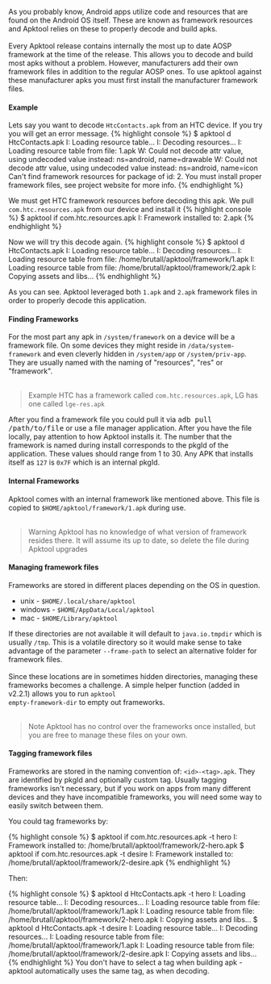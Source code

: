 As you probably know, Android apps utilize code and resources that are found on the Android OS itself. These are known as framework resources and Apktool relies on these
to properly decode and build apks.
<br /><br />
Every Apktool release contains internally the most up to date AOSP framework at the time of the release. This allows you to decode and build most apks without a problem.
However, manufacturers add their own framework files in addition to the regular AOSP ones. To use apktool against these manufacturer apks you must first install the 
manufacturer framework files.
<h4><strong>Example</strong></h4>
Lets say you want to decode <code>HtcContacts.apk</code> from an HTC device. If you try you will get an error message.
{% highlight console %}
$ apktool d HtcContacts.apk
I: Loading resource table...
I: Decoding resources...
I: Loading resource table from file: 1.apk
W: Could not decode attr value, using undecoded value instead: ns=android, name=drawable
W: Could not decode attr value, using undecoded value instead: ns=android, name=icon
Can't find framework resources for package of id: 2. You must install proper framework files, see project website for more info.
{% endhighlight %}

We must get HTC framework resources before decoding this apk. We pull <code>com.htc.resources.apk</code> from our device and install it
{% highlight console %}
$ apktool if com.htc.resources.apk
I: Framework installed to: 2.apk
{% endhighlight %}

Now we will try this decode again.
{% highlight console %}
$ apktool d HtcContacts.apk 
I: Loading resource table...
I: Decoding resources...
I: Loading resource table from file: /home/brutall/apktool/framework/1.apk
I: Loading resource table from file: /home/brutall/apktool/framework/2.apk
I: Copying assets and libs...
{% endhighlight %}

As you can see. Apktool leveraged both <code>1.apk</code> and <code>2.apk</code> framework files in order to properly decode this application.

<h4><strong>Finding Frameworks</strong></h4>
For the most part any apk in <code>/system/framework</code> on a device will be a framework file. On some devices they might reside in
<code>/data/system-framework</code> and even cleverly hidden in <code>/system/app</code> or <code>/system/priv-app</code>. They are usually
named with the naming of "resources", "res" or "framework".
<br /><br />
<blockquote class="info"><span class="label label-info lb">Example</span> HTC has a framework called <code>com.htc.resources.apk</code>, LG has one called <code>lge-res.apk</code></blockquote>

After you find a framework file you could pull it via <kbd>adb pull /path/to/file</kbd> or use a file manager application. After you have the
file locally, pay attention to how Apktool installs it. The number that the framework is named during install corresponds to the pkgId of the
application. These values should range from 1 to 30. Any APK that installs itself as <code>127</code> is <code>0x7F</code> which is an internal pkgId.

<h4><strong>Internal Frameworks</strong></h4>
Apktool comes with an internal framework like mentioned above. This file is copied to <code>$HOME/apktool/framework/1.apk</code> during use.
<br /><br />

<blockquote class="warning"><span class="label label-warning lb">Warning</span> Apktool has no knowledge of what version of framework resides there. It will assume its up to date, so delete the file during Apktool upgrades</blockquote>
<h4><strong>Managing framework files</strong></h4>
Frameworks are stored in different places depending on the OS in question.
<ul>
    <li>unix - <code>$HOME/.local/share/apktool</code></li>
    <li>windows - <code>$HOME/AppData/Local/apktool</code></li>
    <li>mac - <code>$HOME/Library/apktool</code></li>
</ul>

If these directories are not available it will default to <code>java.io.tmpdir</code> which is usually <code>/tmp</code>.
This is a volatile directory so it would make sense to take advantage of the parameter <code>--frame-path</code> to select an alternative folder for framework files.
<br /><br />
Since these locations are in sometimes hidden directories, managing these frameworks becomes a challenge. A simple helper function
(added in v2.2.1) allows you to run <code>apktool empty-framework-dir</code> to empty out frameworks.
<br /><br />

<blockquote class="info"><span class="label label-info lb">Note</span> Apktool has no control over the frameworks once installed, but you are free to manage these files on your own.</blockquote>
<h4><strong>Tagging framework files</strong></h4>
Frameworks are stored in the naming convention of: <code>&lt;id>-&lt;tag>.apk</code>. They are identified by pkgId and optionally custom tag. Usually tagging frameworks isn't necessary, but if you work on apps from many different devices and they have incompatible frameworks, you will need some way to easily switch between them.

You could tag frameworks by:

{% highlight console %}
$ apktool if com.htc.resources.apk -t hero
I: Framework installed to: /home/brutall/apktool/framework/2-hero.apk
$ apktool if com.htc.resources.apk -t desire
I: Framework installed to: /home/brutall/apktool/framework/2-desire.apk
{% endhighlight %}

Then:

{% highlight console %}
$ apktool d HtcContacts.apk -t hero
I: Loading resource table...
I: Decoding resources...
I: Loading resource table from file: /home/brutall/apktool/framework/1.apk
I: Loading resource table from file: /home/brutall/apktool/framework/2-hero.apk
I: Copying assets and libs...
$ apktool d HtcContacts.apk -t desire
I: Loading resource table...
I: Decoding resources...
I: Loading resource table from file: /home/brutall/apktool/framework/1.apk
I: Loading resource table from file: /home/brutall/apktool/framework/2-desire.apk
I: Copying assets and libs...
{% endhighlight %}
You don't have to select a tag when building apk - apktool automatically uses the same tag, as when decoding.